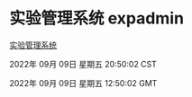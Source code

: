 # 实验管理系统 expadmin
[实验管理系统](http://27.19.32.34:56808/expadmin-782313d2-e1b1-4ea7-932e-3a55e6a1a4d0/)

2022年 09月 09日 星期五 20:50:02 CST

2022年 09月 09日 星期五 12:50:02 GMT
